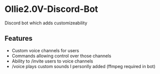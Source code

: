 # Ollie2.0V-Discord-Bot

Discord bot which adds customizeability 

## Features

- Custom voice channels for users
- Commands allowing control over those channels
- Ability to /invite users to voice channels
- /voice plays custom sounds I personlly added (ffmpeg required in bot)
